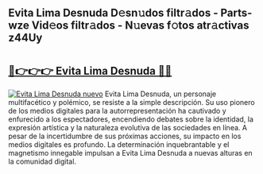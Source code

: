 ## Evita Lima Desnuda D𝚎sn𝚞dos filtr𝚊dos - Parts-wze Vid𝚎os filtr𝚊dos - N𝚞evas f𝚘tos atr𝚊ctivas z44Uy

# <h2><a href="http://mb9eiu.tromn.icu/?c=Evita+Lima+Desnuda">🔗👉👉👉 Evita Lima Desnuda 🔗🔗</a></h2>

[![Evita Lima Desnuda nuevo](https://i.imgur.com/pEAQMta.gif)](http://mb9eiu.tromn.icu/?c=Evita+Lima+Desnuda)
Evita Lima Desnuda, un personaje multifacético y polémico, se resiste a la simple descripción. Su uso pionero de los medios digitales para la autorrepresentación ha cautivado y enfurecido a los espectadores, encendiendo debates sobre la identidad, la expresión artística y la naturaleza evolutiva de las sociedades en línea. A pesar de la incertidumbre de sus próximas acciones, su impacto en los medios digitales es profundo. La determinación inquebrantable y el magnetismo innegable impulsan a Evita Lima Desnuda a nuevas alturas en la comunidad digital.
